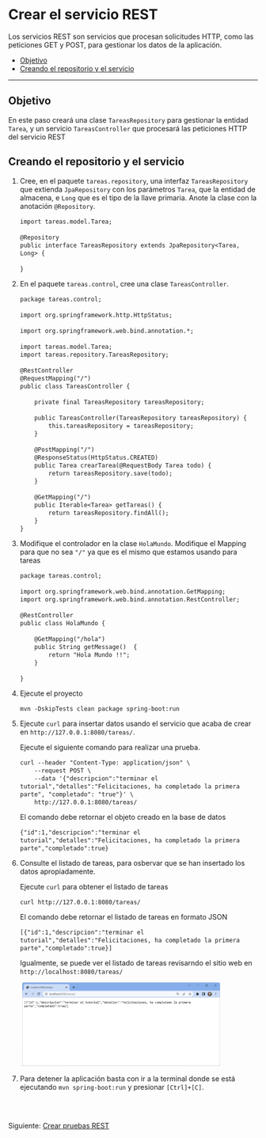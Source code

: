 # Crear el servicio REST

Los servicios REST son servicios que procesan solicitudes HTTP, como las peticiones GET y POST, para gestionar los datos de la aplicación.

- [Objetivo](#objetivo)
- [Creando el repositorio y el servicio](#creando-el-repositorio-y-el-servicio)

---

## Objetivo

En este paso creará una clase `TareasRepository` para gestionar la entidad `Tarea`, y un servicio `TareasController` que procesará las peticiones HTTP del servicio REST 


## Creando el repositorio y el servicio

1. Cree, en el paquete `tareas.repository`, una interfaz `TareasRepository` que extienda `JpaRepository` con los parámetros `Tarea`, que la entidad de almacena, e `Long` que es el tipo de la llave primaria. Anote la clase con la anotación `@Repository`. 

    ```
    import tareas.model.Tarea;

    @Repository
    public interface TareasRepository extends JpaRepository<Tarea, Long> {
        
    }
    ```

2. En el paquete `tareas.control`, cree una clase `TareasController`.

    ```
    package tareas.control;

    import org.springframework.http.HttpStatus;

    import org.springframework.web.bind.annotation.*;

    import tareas.model.Tarea;
    import tareas.repository.TareasRepository;

    @RestController
    @RequestMapping("/")
    public class TareasController {
        
        private final TareasRepository tareasRepository;

        public TareasController(TareasRepository tareasRepository) {
            this.tareasRepository = tareasRepository;
        } 

        @PostMapping("/")
        @ResponseStatus(HttpStatus.CREATED)
        public Tarea crearTarea(@RequestBody Tarea todo) {
            return tareasRepository.save(todo);
        }

        @GetMapping("/")
        public Iterable<Tarea> getTareas() {
            return tareasRepository.findAll();
        }
    }
    ```

3. Modifique el controlador en la clase `HolaMundo`. Modifique el Mapping para que no sea `"/"` ya que es el mismo que estamos usando para tareas

    ```
    package tareas.control;

    import org.springframework.web.bind.annotation.GetMapping;
    import org.springframework.web.bind.annotation.RestController;

    @RestController
    public class HolaMundo {

        @GetMapping("/hola")
        public String getMessage()  {
            return "Hola Mundo !!";
        }

    }
    ```
4. Ejecute el proyecto

    ```
    mvn -DskipTests clean package spring-boot:run
    ```

5. Ejecute `curl` para insertar datos usando el servicio que acaba de crear en `http://127.0.0.1:8080/tareas/`. 

    Ejecute el siguiente comando para realizar una prueba. 

    ```
    curl --header "Content-Type: application/json" \
        --request POST \
        --data '{"descripcion":"terminar el tutorial","detalles":"Felicitaciones, ha completado la primera parte", "completado": "true"}' \
        http://127.0.0.1:8080/tareas/    
    ```

    El comando debe retornar el objeto creado en la base de datos

    ```
    {"id":1,"descripcion":"terminar el tutorial","detalles":"Felicitaciones, ha completado la primera parte","completado":true}
    ```

6. Consulte el listado de tareas, para osbervar que se han insertado los datos apropiadamente.

    Ejecute `curl` para obtener el listado de tareas

    ```
    curl http://127.0.0.1:8080/tareas/
    ```

    El comando debe retornar el listado de tareas en formato JSON

    ```
    [{"id":1,"descripcion":"terminar el tutorial","detalles":"Felicitaciones, ha completado la primera parte","completado":true}]    
    ```

    Igualmente, se puede ver el listado de tareas revisarndo el sitio web en `http://localhost:8080/tareas/`

    <img src="" width=""> 
    <img src="./assets/app-lista-tareas.png" width="400px;">

7. Para detener la aplicación basta con ir a la terminal donde se está ejecutando `mvn spring-boot:run` y presionar `[Ctrl]+[C]`. 


<br>

## 

Siguiente: [Crear pruebas REST](7.crear-pruebas-rest.md)
